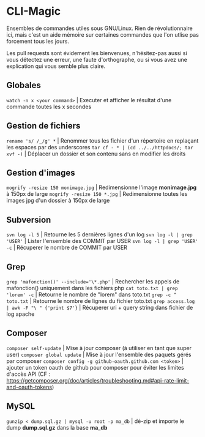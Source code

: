 CLI-Magic
=========

Ensembles de commandes utiles sous GNU/Linux. Rien de révolutionnaire ici, mais c'est un aide mémoire sur certaines commandes que l'on utlise pas forcement tous les jours.

Les pull requests sont évidement les bienvenues, n'hésitez-pas aussi si vous détectez une erreur, une faute d'orthographe, ou si vous avez une explication qui vous semble plus claire.

## Globales
`watch -n x <your command>` | Executer et afficher le résultat d'une commande toutes les x secondes

## Gestion de fichiers
`rename 's/ /_/g' *` | Renommer tous les fichier d'un répertoire en replaçant les espaces par des underscores
`tar cf - * | (cd ../../httpdocs/; tar xvf -)` | Déplacer un dossier et son contenu sans en modifier les droits

## Gestion d'images
`mogrify -resize 150 monimage.jpg` | Redimensionne l'image **monimage.jpg** à 150px de large
`mogrify -resize 150 *.jpg` | Redimensionne toutes les images jpg d'un dossier à 150px de large

## Subversion
`svn log -l 5` | Retourne les 5 dernières lignes d'un log
`svn log -l | grep 'USER'` | Lister l'ensemble des COMMIT par USER
`svn log -l | grep 'USER' -c` | Récuperer le nombre de COMMIT par USER

## Grep
`grep 'mafonction()' --include='\*.php'` | Rechercher les appels de mafonction() uniquement dans les fichiers php
`cat toto.txt | grep 'lorem' -c` | Retourne le nombre de "lorem" dans toto.txt
`grep -c ^ toto.txt` | Retourne le nombre de lignes du fichier toto.txt
`grep access.log | awk -F "\ " {'print $7'}` | Récuperer uri + query string dans fichier de log apache

## Composer
`composer self-update` | Mise à jour composer (à utiliser en tant que super user)
`composer global update` | Mise à jour l'ensemble des paquets gérés par composer
`composer config -g github-oauth.github.com <token>` | ajouter un token oauth de github pour composer pour éviter les limites d'accès API (CF : https://getcomposer.org/doc/articles/troubleshooting.md#api-rate-limit-and-oauth-tokens)

## MySQL
`gunzip < dump.sql.gz | mysql -u root -p ma_db` | dé-zip et importe le dump **dump.sql.gz** dans la base **ma_db**
